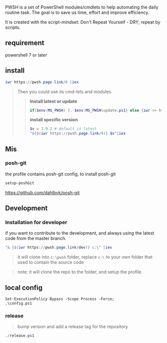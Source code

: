 PWSH is a set of PowerShell modules/cmdlets to help automating the daily routine task.
The goal is to save us time, effort and improve efficiency.

It is created with the script-mindset: Don't Repeat Yourself - DRY, repeat by scripts.
## requirement
powershell 7 or later

## install
```powershell
iwr https://pwsh.page.link/0 |iex
```

> Then you could use its cmd-lets and modules
>>   **Install latest or update**
>> ```powershell
>> if($env:MS_PWSH) {. $env:MS_PWSH\update.ps1} else {iwr >> https://pwsh.page.link/0|iex}
>> ```
>>  **install specific version**
>> ```powershell
>> $v = 1.0.2 # default is latest
>> "&{$(iwr https://pwsh.page.link/0)} $v"|iex
>> ```



## Mis
### posh-git
the profile contains posh-git config, to install posh-git
```powershell
setup-poshGit
```
https://github.com/dahlbyk/posh-git

## Development

### Installation for developer
if you want to contribute to the development, and always using the latest code from the master branch.

```powershell
"& {$(iwr https://pwsh.page.link/dev)} c:\" |iex
```
> it will clone into `c:\pwsh` folder, replace `c:\` to your own folder that used to contain the source code

> note: it will clone the repo to the folder, and setup the profile.

## local config
```pwsh
Set-ExecutionPolicy Bypass -Scope Process -Force;
.\config.ps1
```

### release
> bump version and add a release tag for the repository

```powershell
./release.ps1
```
